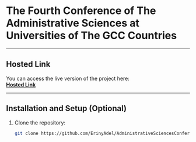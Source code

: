 # The Fourth Conference of The Administrative Sciences at Universities of The GCC Countries

---

## Hosted Link
You can access the live version of the project here:  
**[Hosted Link](http://ccc-cba.runasp.net/)**

---

## Installation and Setup (Optional)
1. Clone the repository:  
   ```bash
   git clone https://github.com/ErinyAdel/AdministrativeSciencesConference_GCC_Universities.git
